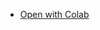 - [Open with Colab](https://colab.research.google.com/github/RyuichiHidaka/2_objectdetection/blob/master/make_folders_and_data_downloads.ipynb)

